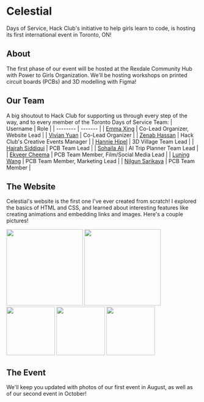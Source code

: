 # Celestial
Days of Service, Hack Club's initiative to help girls learn to code, is hosting its first international event in Toronto, ON!

## About
The first phase of our event will be hosted at the Rexdale Community Hub with Power to Girls Organization. We'll be hosting workshops on printed circuit boards (PCBs) and 3D modelling with Figma!

## Our Team
A big shoutout to Hack Club for supporting us through every step of the way, and to every member of the Toronto Days of Service Team:
| Username    | Role |
| -------- | ------- |
| [Emma Xing](https://github.com/emma-x1) | Co-Lead Organizer, Website Lead |
| [Vivian Yuan]() | Co-Lead Organizer |
| [Zenab Hassan]() | Hack Club's Creative Events Manager |
| [Hannie Hipel]() | 3D Village Team Lead |
| [Hajrah Siddiqui]() | PCB Team Lead |
| [Sohaila Ali]() | AI Trip Planner Team Lead |
| [Ekveer Cheema]() | PCB Team Member, Film/Social Media Lead |
| [Luning Wang]() | PCB Team Member, Marketing Lead |
| [Nilgun Sarikaya]() | PCB Team Member |

## The Website
Celestial's website is the first one I've ever created from scratch! I explored the basics of HTML and CSS, and learned about interesting features like creating animations and embedding links and images. Here's a couple pictures!

<img src="https://github.com/user-attachments/assets/a7ba6b8a-8978-4723-952b-acd463e08cec" height="200">
<img src="https://github.com/user-attachments/assets/5ba4fdb6-17c7-4188-98f8-1d9bea304335" height="200">
<img src="https://github.com/user-attachments/assets/35c27a0c-fac1-4053-928a-796ed3907a76" height="127">
<img src="https://github.com/user-attachments/assets/e5a2b7be-dfc7-44cb-b506-c87d2893f2f3" height="127">
<img src="https://github.com/user-attachments/assets/3cdc5163-0868-4b34-9267-6027cd49736a" height="127">


## The Event
We'll keep you updated with photos of our first event in August, as well as of our second event in October!





